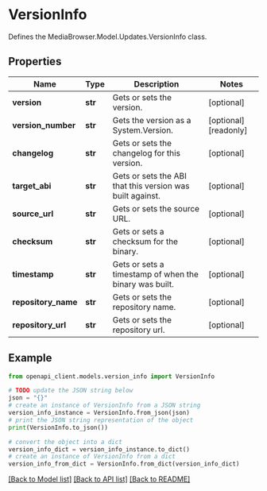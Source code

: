 # VersionInfo

Defines the MediaBrowser.Model.Updates.VersionInfo class.

## Properties

Name | Type | Description | Notes
------------ | ------------- | ------------- | -------------
**version** | **str** | Gets or sets the version. | [optional] 
**version_number** | **str** | Gets the version as a System.Version. | [optional] [readonly] 
**changelog** | **str** | Gets or sets the changelog for this version. | [optional] 
**target_abi** | **str** | Gets or sets the ABI that this version was built against. | [optional] 
**source_url** | **str** | Gets or sets the source URL. | [optional] 
**checksum** | **str** | Gets or sets a checksum for the binary. | [optional] 
**timestamp** | **str** | Gets or sets a timestamp of when the binary was built. | [optional] 
**repository_name** | **str** | Gets or sets the repository name. | [optional] 
**repository_url** | **str** | Gets or sets the repository url. | [optional] 

## Example

```python
from openapi_client.models.version_info import VersionInfo

# TODO update the JSON string below
json = "{}"
# create an instance of VersionInfo from a JSON string
version_info_instance = VersionInfo.from_json(json)
# print the JSON string representation of the object
print(VersionInfo.to_json())

# convert the object into a dict
version_info_dict = version_info_instance.to_dict()
# create an instance of VersionInfo from a dict
version_info_from_dict = VersionInfo.from_dict(version_info_dict)
```
[[Back to Model list]](../README.md#documentation-for-models) [[Back to API list]](../README.md#documentation-for-api-endpoints) [[Back to README]](../README.md)


